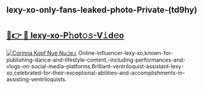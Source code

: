 ## lexy-xo-only-fans​-leaked-photo​-Private-(td9hy)


# <h2><a href="https://mediaupload.pro?title=lexy-xo&ref=git">🔗👉 🔴 lexy-xo-P𝚑ot𝚘𝚜-V𝚒d𝚎o</a></h2>

[![Corinna Kopf Nue Nu𝚍e𝚜](https://i.imgur.com/0qMVB7G.gif)](https://mediaupload.pro?title=lexy-xo&ref=git)
Online-influencer-lexy-xo,known-for-publishing-dance-and-lifestyle-content,-including-performances-and-vlogs-on-social-media-platforms.Brilliant-ventriloquist-assistant-lexy-xo,celebrated-for-their-exceptional-abilities-and-accomplishments-in-assisting-ventriloquists.  